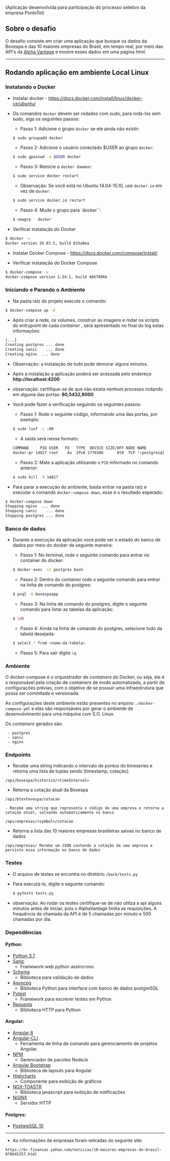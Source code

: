(Aplicação desenvolvida para participação do processo seletivo da empresa PontoTel)

## Sobre o desafio
O desafio consiste em criar uma aplicação que busque os dados da Bovespa e das 10 maiores empresas do Brasil, em tempo real, por meio das API's da [Alpha Vantage](https://www.alphavantage.co/) e mostre esses dados em uma página html.

---


## Rodando aplicação em ambiente Local Linux ##

### Instalando o Docker ###

- Instalar docker - https://docs.docker.com/install/linux/docker-ce/ubuntu/

- Os comandos `docker` devem ser rodados com sudo, para roda-los sem sudo, siga os seguintes passos:

    - Passo 1: Adicione o grupo `docker` se ele ainda não existir:

    
    ```bash
    $ sudo groupadd docker
    ```
  
    - Passo 2: Adicione o usuário conectado $USER ao grupo `docker`:
     
    ```bash
    $ sudo gpasswd -a $USER docker
    ```
  
    - Passo 3: Reinicie o `docker daemon`:
    
     ```bash
    $ sudo service docker restart 
    ```
  
    - Observação: Se você está no Ubuntu 14.04-15.10, use `docker.io` em vez de `docker`:
    
    ```bash
    $ sudo service docker.io restart
    ``` 

    - Passo 4: Mude o grupo para  `docker``:
    
     ```bash
    $ newgrp - docker
    ```
    
- Verificar instalação do Docker

```bash
$ docker -v
Docker version 19.03.5, build 633a0ea
```

- Instalar Docker Compose - https://docs.docker.com/compose/install/

-  Verificar instalação do Docker Compose

```bash
$ docker-compose -v
docker-compose version 1.24.1, build 4667896b
```

### Iniciando e Parando o Ambiente ###

- Na pasta raíz do projeto execute o comando:

```bash
$ docker-compose up -d
```

- Após criar a rede, os volumes, construir as imagens e rodar os scripts do entrypoint de cada _container_ , será apresentado no final do log estas informações:

```bash
[...]
Creating postgres ... done
Creating sanic    ... done
Creating nginx  ... done
```
- Observação: a instalação de tudo pode demorar alguns minutos.

- Após a instalação a aplicação poderá ser acessada pelo endereço **http://localhost:4200**

- observação: certifique-se de que não exista nenhum processo rodando em alguma das portas: **80,5432,8000**

- Você pode fazer a verificação seguindo os seguintes passos:

    - Passo 1: Rode o seguinte código, informando uma das portas, por exemplo:

    ```bash
    $ sudo lsof -i :80
    ```

    - A saída será nesse formato:

    ```bash
    COMMAND     PID USER   FD   TYPE  DEVICE SIZE/OFF NODE NAME
    docker-pr 14817 root    4u  IPv6 1776586      0t0  TCP *:postgresql (LISTEN)
    ```

    - Passo 2: Mate a aplicação utilizando o `PID` informado no comando anterior:
    
    ```bash
    $ sudo kill -9 14817
    ```

- Para parar a execução do ambiente, basta entrar na pasta raíz e executar o comando `docker-compose down`, esse é o resultado esperado:

```bash
$ docker-compose down
Stopping nginx  ... done
Stopping sanic    ... done
Stopping postgres ... done
```

### Banco de dados ###

- Durante a execução da aplicação voce pode ver o estado do banco de dados por meio do docker da seguinte maneira:
    
    - Passo 1: No terminal, rode o seguinte comando para entrar no container do docker:

    ```bash
    $ docker exec -it postgres bash
    ```

    - Passo 2: Dentro do container rode o seguinte comando para entrar na linha de comando do postgres:

    ```bash
    $ psql -U bovespaapp
    ```

    - Passo 3: Na linha de comando do postgres, digite o seguinte comando para listar as tabelas da aplicação:
    
    ```bash
    $ \dt
    ```
    - Passo 4: Ainda na linha de comando do postgres, selecione tudo da tabela desejada:
    
    ```bash
    $ select * from <nome-da-tabela>
    ```

    - Passo 5: Para sair digite `\q`
    

### Ambiente ###

O docker-compose é o orquestrador de _containers_ do Docker, ou seja, ele é o responsável pela criação de _containers_ de modo automatizado, a partir de configurações prévias, com o objetivo de se possuir uma infraestrutura que possa ser commitada e versionada.

As configurações deste ambiente estão presentes no arquivo `./docker-compose.yml` e elas são responsáveis por gerar o ambiente de desenvolvimento para uma máquina com S.O. Linux.

Os _containers_ gerados são:

```text
 - postgres
 - sanic
 - nginx
```


### Endpoints ###

- Recebe uma string indicando o intervalo de pontos do timeseries e retorna uma lista de tuplas sendo [timestamp, cotação]:

```text
/api/bovespa/historico/<timeInterval> 
```

- Retorna a cotação atual da Bovespa
```
/api/btextovespa/cotacao

- Recebe uma string que representa o código de uma empresa e retorna a cotação atual, salvando automaticamente no banco
```
```text
/api/empresas/<symbol>/cotacao
```

- Retorna a lista das 10 maiores empresas brasileiras salvas no banco de dados

```text
/api/empresas/ Recebe um JSON contendo a cotação de uma empresa e persiste essa informação no banco de dados
```

### Testes ###

- O arquivo de testes se encontra no diretório `/back/tests.py`

- Para executá-lo, digite o seguinte comando:

    ```bash
    $ pytests tests.py
    ```

- observação: Ao rodar os testes certifique-se de não utiliza a api alguns minutos antes de iniciar, pois o AlphaVantage limita as requisições. A frequência de chamada da API é de 5 chamadas por minuto e 500 chamadas por dia.

### Dependências ###

#### Python:

+ [Python 3.7](https://www.python.org/)
+ [Sanic](https://sanic.readthedocs.io/en/latest/index.html)
  - Framework web python assíncrono
+ [Schema](https://pypi.org/project/schema/)
  - Biblioteca para validação de dados
+ [Asyncpg](https://magicstack.github.io/asyncpg/current/index.html)
  - Biblioteca Python para interface com banco de dados postgreSQL
+ [Pytest](https://docs.pytest.org/en/latest/)
  - Framework para escrever testes em Python
+ [Requests](https://requests.readthedocs.io/pt_BR/latest/user/quickstart.html)
  - Biblioteca HTTP para Python

#### Angular:
+ [Angular 8](https://angular.io/)
+ [Angular-CLI](https://cli.angular.io/)
  - Ferramenta de linha de comando para gerenciamento de projetos Angular.
+ [NPM](https://www.npmjs.com/)
  - Gerenciador de pacotes NodeJs
+ [Angular Bootstrap](https://ng-bootstrap.github.io/#/home)
  - Biblioteca de layouts para Angular
+ [Highcharts](https://www.highcharts.com/blog/post/highcharts-and-angular-7/)
  - Componente para exibição de gráficos
+ [NGX-TOASTR](https://www.npmjs.com/package/ngx-toastr)
  - Biblioteca javascript para exibição de notificações
+ [NGINX](https://www.nginx.com/)
  - Servidor HTTP

#### Postgres:
+ [PostgreSQL 10](https://www.postgresql.org/)

---

- As informações de empresas foram retiradas do seguinte site:
```text
https://br.financas.yahoo.com/noticias/10-maiores-empresas-do-brasil-070045257.html
```


